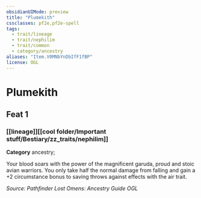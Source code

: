 ```yaml
---
obsidianUIMode: preview
title: "Plumekith"
cssclasses: pf2e,pf2e-spell
tags:
  - trait/lineage
  - trait/nephilim
  - trait/common
  - category/ancestry
aliases: "Item.V0MNbYnDbIfF1fBP"
license: OGL
---
```

# Plumekith
## Feat 1
### [[lineage]][[cool folder/Important stuff/Bestiary/zz_traits/nephilim]]

**Category** ancestry; 




Your blood soars with the power of the magnificent garuda, proud and stoic avian warriors. You only take half the normal damage from falling and gain a +2 circumstance bonus to saving throws against effects with the air trait.

*Source: Pathfinder Lost Omens: Ancestry Guide*
*OGL*